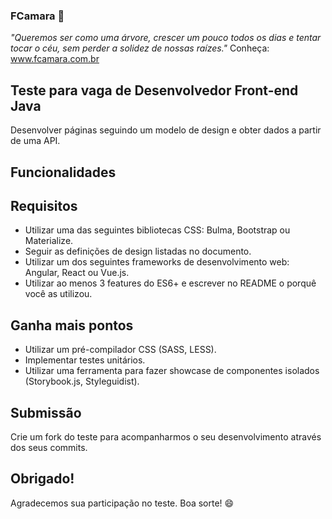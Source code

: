 ### FCamara 🚀
*"Queremos ser como uma árvore, 
  crescer um pouco todos os dias e tentar tocar o céu, 
  sem perder a solidez de nossas raízes."*
Conheça: www.fcamara.com.br

## Teste para vaga de Desenvolvedor Front-end Java
Desenvolver páginas seguindo um modelo de design e obter dados a partir de uma API.

## Funcionalidades

## Requisitos

- Utilizar uma das seguintes bibliotecas CSS: Bulma, Bootstrap ou  Materialize.
- Seguir as definições de design listadas no documento.
- Utilizar um dos seguintes frameworks de desenvolvimento web: Angular, React ou Vue.js.
- Utilizar ao menos 3 features do ES6+ e escrever no README o porquê você as utilizou.

  
## Ganha mais pontos
- Utilizar um pré-compilador CSS (SASS, LESS).
- Implementar testes unitários.
- Utilizar uma ferramenta para fazer showcase de componentes isolados (Storybook.js, Styleguidist).

## Submissão
Crie um fork do teste para acompanharmos o seu desenvolvimento através dos seus commits.

## Obrigado!
Agradecemos sua participação no teste. Boa sorte! 😄
